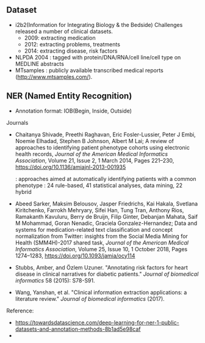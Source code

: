 ## Dataset

- i2b2(Information for Integrating Biology & the Bedside) Challenges released a number of clinical datasets. 
  - 2009: extracting medication
  - 2012: extracting problems, treatments
  - 2014: extracting disease, risk factors
- NLPDA 2004 : tagged with protein/DNA/RNA/cell line/cell type on MEDLINE abstracts
- MTsamples : publicly available transcribed medical reports (<http://www.mtsamples.com/>).



## NER (Named Entity Recognition)

- Annotation format: IOB(Begin, Inside, Outside)





Journals

- Chaitanya Shivade, Preethi Raghavan, Eric Fosler-Lussier, Peter J Embi, Noemie Elhadad, Stephen B Johnson, Albert M Lai; A review of approaches to identifying patient phenotype cohorts using electronic health records, *Journal of the American Medical Informatics Association*, Volume 21, Issue 2, 1 March 2014, Pages 221–230, <https://doi.org/10.1136/amiajnl-2013-001935>

  : approaches aimed at automatically identifying patients with a common phenotype
  : 24 rule-based, 41 statistical analyses, data mining, 22 hybrid

- Abeed Sarker, Maksim Belousov, Jasper Friedrichs, Kai Hakala, Svetlana Kiritchenko, Farrokh Mehryary, Sifei Han, Tung Tran, Anthony Rios, Ramakanth Kavuluru, Berry de Bruijn, Filip Ginter, Debanjan Mahata, Saif M Mohammad, Goran Nenadic, Graciela Gonzalez-Hernandez; Data and systems for medication-related text classification and concept normalization from Twitter: insights from the Social Media Mining for Health (SMM4H)-2017 shared task, *Journal of the American Medical Informatics Association*, Volume 25, Issue 10, 1 October 2018, Pages 1274–1283, <https://doi.org/10.1093/jamia/ocy114>

- Stubbs, Amber, and Özlem Uzuner. "Annotating risk factors for heart disease in clinical narratives for diabetic patients." *Journal of biomedical informatics* 58 (2015): S78-S91.

- Wang, Yanshan, et al. "Clinical information extraction applications: a literature review." *Journal of biomedical informatics* (2017).

Reference: 

- https://towardsdatascience.com/deep-learning-for-ner-1-public-datasets-and-annotation-methods-8b1ad5e98caf
- 